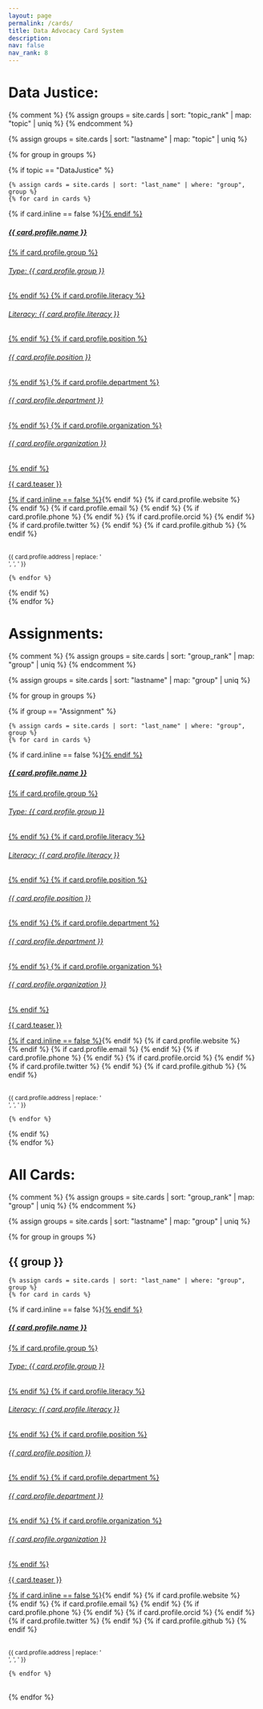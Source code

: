 ```yaml
---
layout: page
permalink: /cards/
title: Data Advocacy Card System
description: 
nav: false
nav_rank: 8
---
```

# Data Justice:
{% comment %} 
{% assign groups = site.cards | sort: "topic_rank" | map: "topic" | uniq %} 
{% endcomment %}

<!--this Liquid command looks in the Collection "cards" that was created through a directory named cards + adding it as a collection in _config.yml file. It sorts it by the variable you specify in teh frontmatter for each card markdown file - ex. group_rank, lastname, etc. The map command then puts them into a few buckets based on  "group" - defined in the frontmatter of each of the individual card pages - ex. "Principal Investigators". It goes through and only looks at unique values for all pages listed in here. We can change this and/or add different categories/designations - ex. "Faculty" "Researchers" etc. or a "school" category for "University of Colorado Denver" "CU Boulder" etc.  -->

{% assign groups = site.cards | sort: "lastname" | map: "topic" | uniq %}

{% for group in groups %}

{% if topic == "DataJustice" %}

	{% assign cards = site.cards | sort: "last_name" | where: "group", group %}
	{% for card in cards %}

<p>
    <div class="card {% if card.inline == false %}hoverable{% endif %}">
        <div class="row no-gutters">
            <div class="team col-sm-8 col-md-9">
                <div class="card-body">
                    {% if card.inline == false %}<a href="{{ card.url | relative_url }}">{% endif %}
                    <h5 class="card-title">{{ card.profile.name }}</h5>
		    {% if card.profile.group %}<h6 class="card-subtitle mb-2 text-muted">Type: {{ card.profile.group }}</h6>{% endif %}
                    {% if card.profile.literacy %}<h6 class="card-subtitle mb-2 text-muted">Literacy: {{ card.profile.literacy }}</h6>{% endif %}
                    {% if card.profile.position %}<h6 class="card-subtitle mb-2 text-muted">{{ card.profile.position }}</h6>{% endif %}
                    {% if card.profile.department %}<h6 class="card-subtitle mb-2 text-muted">{{ card.profile.department }}</h6>{% endif %}
                    {% if card.profile.organization %}<h6 class="card-subtitle mb-2 text-muted">{{ card.profile.organization }}</h6>{% endif %}
                    <p class="card-text">
                        {{ card.teaser }}
                    </p>
                    {% if card.inline == false %}</a>{% endif %}
                    {% if card.profile.website %}
                        <br><a href="{{ card.profile.website }}" class="card-link" target="_blank"><i class="fas fa-globe"></i></a>
                    {% endif %}
                    {% if card.profile.email %}
                        <a href="mailto:{{ card.profile.email }}" class="card-link"><i class="fas fa-envelope"></i></a>
                    {% endif %}
                    {% if card.profile.phone %}
                        <a href="tel:{{ card.profile.phone }}" class="card-link"><i class="fas fa-phone"></i></a>
                    {% endif %}
                    {% if card.profile.orcid %}
                        <a href="https://orcid.org/{{ card.profile.orcid }}" class="card-link" target="_blank"><i class="fab fa-orcid"></i></a>
                    {% endif %}
                    {% if card.profile.twitter %}
                        <a href="https://twitter.com/{{ card.profile.twitter }}" class="card-link" target="_blank"><i class="fab fa-twitter"></i></a>
                    {% endif %}
                    {% if card.profile.github %}
                        <a href="https://github.com/{{ card.profile.github }}" class="card-link" target="_blank"><i class="fab fa-github"></i></a>
                    {% endif %}
                    <p class="card-text">
                        <br><small class="test-muted"><i class="fas fa-thumbtack"></i> {{ card.profile.address | replace: '<br />', ', ' }}</small> 
                    </p>
                </div>
            </div>
        </div>
    </div>
</p>

	{% endfor %}
{% endif %}
<br>
{% endfor %}


# Assignments:
{% comment %} 
{% assign groups = site.cards | sort: "group_rank" | map: "group" | uniq %} 
{% endcomment %}

<!--this Liquid command looks in the Collection "cards" that was created through a directory named cards + adding it as a collection in _config.yml file. It sorts it by the variable you specify in teh frontmatter for each card markdown file - ex. group_rank, lastname, etc. The map command then puts them into a few buckets based on  "group" - defined in the frontmatter of each of the individual card pages - ex. "Principal Investigators". It goes through and only looks at unique values for all pages listed in here. We can change this and/or add different categories/designations - ex. "Faculty" "Researchers" etc. or a "school" category for "University of Colorado Denver" "CU Boulder" etc.  -->

{% assign groups = site.cards | sort: "lastname" | map: "group" | uniq %}

{% for group in groups %}

{% if group == "Assignment" %}

	{% assign cards = site.cards | sort: "last_name" | where: "group", group %}
	{% for card in cards %}

<p>
    <div class="card {% if card.inline == false %}hoverable{% endif %}">
        <div class="row no-gutters">
            <div class="team col-sm-8 col-md-9">
                <div class="card-body">
                    {% if card.inline == false %}<a href="{{ card.url | relative_url }}">{% endif %}
                    <h5 class="card-title">{{ card.profile.name }}</h5>
		    {% if card.profile.group %}<h6 class="card-subtitle mb-2 text-muted">Type: {{ card.profile.group }}</h6>{% endif %}
                    {% if card.profile.literacy %}<h6 class="card-subtitle mb-2 text-muted">Literacy: {{ card.profile.literacy }}</h6>{% endif %}
                    {% if card.profile.position %}<h6 class="card-subtitle mb-2 text-muted">{{ card.profile.position }}</h6>{% endif %}
                    {% if card.profile.department %}<h6 class="card-subtitle mb-2 text-muted">{{ card.profile.department }}</h6>{% endif %}
                    {% if card.profile.organization %}<h6 class="card-subtitle mb-2 text-muted">{{ card.profile.organization }}</h6>{% endif %}
                    <p class="card-text">
                        {{ card.teaser }}
                    </p>
                    {% if card.inline == false %}</a>{% endif %}
                    {% if card.profile.website %}
                        <br><a href="{{ card.profile.website }}" class="card-link" target="_blank"><i class="fas fa-globe"></i></a>
                    {% endif %}
                    {% if card.profile.email %}
                        <a href="mailto:{{ card.profile.email }}" class="card-link"><i class="fas fa-envelope"></i></a>
                    {% endif %}
                    {% if card.profile.phone %}
                        <a href="tel:{{ card.profile.phone }}" class="card-link"><i class="fas fa-phone"></i></a>
                    {% endif %}
                    {% if card.profile.orcid %}
                        <a href="https://orcid.org/{{ card.profile.orcid }}" class="card-link" target="_blank"><i class="fab fa-orcid"></i></a>
                    {% endif %}
                    {% if card.profile.twitter %}
                        <a href="https://twitter.com/{{ card.profile.twitter }}" class="card-link" target="_blank"><i class="fab fa-twitter"></i></a>
                    {% endif %}
                    {% if card.profile.github %}
                        <a href="https://github.com/{{ card.profile.github }}" class="card-link" target="_blank"><i class="fab fa-github"></i></a>
                    {% endif %}
                    <p class="card-text">
                        <br><small class="test-muted"><i class="fas fa-thumbtack"></i> {{ card.profile.address | replace: '<br />', ', ' }}</small> 
                    </p>
                </div>
            </div>
        </div>
    </div>
</p>

	{% endfor %}
{% endif %}
<br>
{% endfor %}



# All Cards:
{% comment %} 
{% assign groups = site.cards | sort: "group_rank" | map: "group" | uniq %} 
{% endcomment %}

<!--this Liquid command looks in the Collection "cards" that was created through a directory named cards + adding it as a collection in _config.yml file. It sorts it by the variable you specify in teh frontmatter for each card markdown file - ex. group_rank, lastname, etc. The map command then puts them into a few buckets based on  "group" - defined in the frontmatter of each of the individual card pages - ex. "Principal Investigators". It goes through and only looks at unique values for all pages listed in here. We can change this and/or add different categories/designations - ex. "Faculty" "Researchers" etc. or a "school" category for "University of Colorado Denver" "CU Boulder" etc.  -->

{% assign groups = site.cards | sort: "lastname" | map: "group" | uniq %}

{% for group in groups %}

## {{ group }}

	{% assign cards = site.cards | sort: "last_name" | where: "group", group %}
	{% for card in cards %}


<p>
    <div class="card {% if card.inline == false %}hoverable{% endif %}">
        <div class="row no-gutters">
            <div class="team col-sm-8 col-md-9">
                <div class="card-body">
                    {% if card.inline == false %}<a href="{{ card.url | relative_url }}">{% endif %}
                    <h5 class="card-title">{{ card.profile.name }}</h5>
		    {% if card.profile.group %}<h6 class="card-subtitle mb-2 text-muted">Type: {{ card.profile.group }}</h6>{% endif %}
                    {% if card.profile.literacy %}<h6 class="card-subtitle mb-2 text-muted">Literacy: {{ card.profile.literacy }}</h6>{% endif %}
                    {% if card.profile.position %}<h6 class="card-subtitle mb-2 text-muted">{{ card.profile.position }}</h6>{% endif %}
                    {% if card.profile.department %}<h6 class="card-subtitle mb-2 text-muted">{{ card.profile.department }}</h6>{% endif %}
                    {% if card.profile.organization %}<h6 class="card-subtitle mb-2 text-muted">{{ card.profile.organization }}</h6>{% endif %}
                    <p class="card-text">
                        {{ card.teaser }}
                    </p>
                    {% if card.inline == false %}</a>{% endif %}
                    {% if card.profile.website %}
                        <br><a href="{{ card.profile.website }}" class="card-link" target="_blank"><i class="fas fa-globe"></i></a>
                    {% endif %}
                    {% if card.profile.email %}
                        <a href="mailto:{{ card.profile.email }}" class="card-link"><i class="fas fa-envelope"></i></a>
                    {% endif %}
                    {% if card.profile.phone %}
                        <a href="tel:{{ card.profile.phone }}" class="card-link"><i class="fas fa-phone"></i></a>
                    {% endif %}
                    {% if card.profile.orcid %}
                        <a href="https://orcid.org/{{ card.profile.orcid }}" class="card-link" target="_blank"><i class="fab fa-orcid"></i></a>
                    {% endif %}
                    {% if card.profile.twitter %}
                        <a href="https://twitter.com/{{ card.profile.twitter }}" class="card-link" target="_blank"><i class="fab fa-twitter"></i></a>
                    {% endif %}
                    {% if card.profile.github %}
                        <a href="https://github.com/{{ card.profile.github }}" class="card-link" target="_blank"><i class="fab fa-github"></i></a>
                    {% endif %}
                    <p class="card-text">
                        <br><small class="test-muted"><i class="fas fa-thumbtack"></i> {{ card.profile.address | replace: '<br />', ', ' }}</small> 
                    </p>
                </div>
            </div>
        </div>
    </div>
</p>

	{% endfor %}
<br>
{% endfor %}

